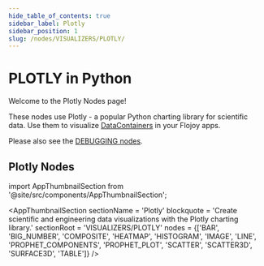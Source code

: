 ```yaml
---
hide_table_of_contents: true
sidebar_label: Plotly
sidebar_position: 1
slug: /nodes/VISUALIZERS/PLOTLY/
---
```


# PLOTLY in Python

Welcome to the Plotly Nodes page!

These nodes use Plotly - a popular Python charting library for scientific data. Use them to visualize [DataContainers](/custom-nodes/data-container/) in your Flojoy apps.

Please also see the [DEBUGGING nodes](/nodes/EXTRACTORS/DEBUGGING/DATACONTAINER_TYPE/).

## Plotly Nodes

<!-- Custom component -->
import AppThumbnailSection from '@site/src/components/AppThumbnailSection';

<AppThumbnailSection
    sectionName = 'Plotly'
    blockquote = 'Create scientific and engineering data visualizations with the Plotly charting library.'
    sectionRoot = 'VISUALIZERS/PLOTLY'
    nodes = {['BAR', 'BIG_NUMBER', 'COMPOSITE', 'HEATMAP', 'HISTOGRAM', 'IMAGE', 'LINE', 'PROPHET_COMPONENTS', 'PROPHET_PLOT', 'SCATTER', 'SCATTER3D', 'SURFACE3D', 'TABLE']}
/>
